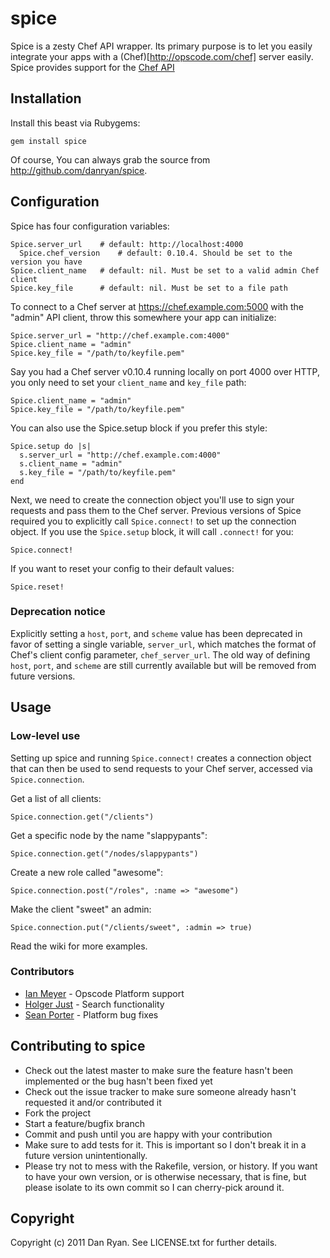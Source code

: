 # spice

Spice is a zesty Chef API wrapper. Its primary purpose is to let you easily integrate your apps with a (Chef)[http://opscode.com/chef] server easily.  Spice provides support for the [Chef API](http://wiki.opscode.com/display/chef/Server+API)

## Installation

Install this beast via Rubygems:

    gem install spice
    
Of course, You can always grab the source from http://github.com/danryan/spice.

## Configuration

Spice has four configuration variables: 

    Spice.server_url    # default: http://localhost:4000
	  Spice.chef_version	# default: 0.10.4. Should be set to the version you have
    Spice.client_name   # default: nil. Must be set to a valid admin Chef client
    Spice.key_file      # default: nil. Must be set to a file path

To connect to a Chef server at https://chef.example.com:5000 with the "admin" API client, throw this somewhere your app can initialize:

    Spice.server_url = "http://chef.example.com:4000"
    Spice.client_name = "admin"
    Spice.key_file = "/path/to/keyfile.pem"

Say you had a Chef server v0.10.4 running locally on port 4000 over HTTP, you only need to set your `client_name` and `key_file` path:

    Spice.client_name = "admin"
    Spice.key_file = "/path/to/keyfile.pem"


You can also use the Spice.setup block if you prefer this style:

    Spice.setup do |s|
      s.server_url = "http://chef.example.com:4000"
      s.client_name = "admin"
      s.key_file = "/path/to/keyfile.pem"
    end

Next, we need to create the connection object you'll use to sign your requests and pass them to the Chef server. Previous versions of Spice required you to explicitly call `Spice.connect!` to set up the connection object. If you use the `Spice.setup` block, it will call `.connect!` for you:

    Spice.connect!
    
If you want to reset your config to their default values:

    Spice.reset!
    
### Deprecation notice

Explicitly setting a `host`, `port`, and `scheme` value has been deprecated in favor of setting a single variable, `server_url`, which matches the format of Chef's client config parameter, `chef_server_url`. The old way of defining `host`, `port`, and `scheme` are still currently available but will be removed from future versions.

## Usage

### Low-level use

Setting up spice and running `Spice.connect!` creates a connection object that can then be used to send requests to your Chef server, accessed via `Spice.connection`.  

Get a list of all clients:

    Spice.connection.get("/clients")

Get a specific node by the name "slappypants":

    Spice.connection.get("/nodes/slappypants")
    
Create a new role called "awesome":

    Spice.connection.post("/roles", :name => "awesome")

Make the client "sweet" an admin:
    
    Spice.connection.put("/clients/sweet", :admin => true)

Read the wiki for more examples.


### Contributors

* [Ian Meyer](https://github.com/imeyer) - Opscode Platform support
* [Holger Just](https://github.com/meineerde) - Search functionality
* [Sean Porter](https://github.com/portertech) - Platform bug fixes

## Contributing to spice
 
* Check out the latest master to make sure the feature hasn't been implemented or the bug hasn't been fixed yet
* Check out the issue tracker to make sure someone already hasn't requested it and/or contributed it
* Fork the project
* Start a feature/bugfix branch
* Commit and push until you are happy with your contribution
* Make sure to add tests for it. This is important so I don't break it in a future version unintentionally.
* Please try not to mess with the Rakefile, version, or history. If you want to have your own version, or is otherwise necessary, that is fine, but please isolate to its own commit so I can cherry-pick around it.

## Copyright

Copyright (c) 2011 Dan Ryan. See LICENSE.txt for
further details.

